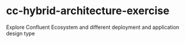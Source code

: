 # cc-hybrid-architecture-exercise
Explore Confluent Ecosystem and different deployment and application design type
